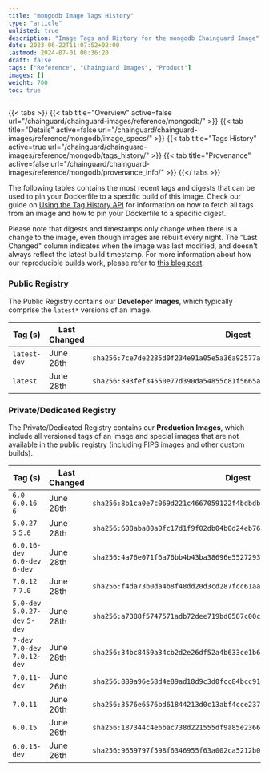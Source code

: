 ```yaml
---
title: "mongodb Image Tags History"
type: "article"
unlisted: true
description: "Image Tags and History for the mongodb Chainguard Image"
date: 2023-06-22T11:07:52+02:00
lastmod: 2024-07-01 00:36:20
draft: false
tags: ["Reference", "Chainguard Images", "Product"]
images: []
weight: 700
toc: true
---
```


{{< tabs >}}
{{< tab title="Overview" active=false url="/chainguard/chainguard-images/reference/mongodb/" >}}
{{< tab title="Details" active=false url="/chainguard/chainguard-images/reference/mongodb/image_specs/" >}}
{{< tab title="Tags History" active=true url="/chainguard/chainguard-images/reference/mongodb/tags_history/" >}}
{{< tab title="Provenance" active=false url="/chainguard/chainguard-images/reference/mongodb/provenance_info/" >}}
{{</ tabs >}}

The following tables contains the most recent tags and digests that can be used to pin your Dockerfile to a specific build of this image. Check our guide on [Using the Tag History API](/chainguard/chainguard-images/using-the-tag-history-api/) for information on how to fetch all tags from an image and how to pin your Dockerfile to a specific digest.

Please note that digests and timestamps only change when there is a change to the image, even though images are rebuilt every night. The "Last Changed" column indicates when the image was last modified, and doesn't always reflect the latest build timestamp. For more information about how our reproducible builds work, please refer to [this blog post](https://www.chainguard.dev/unchained/reproducing-chainguards-reproducible-image-builds).

### Public Registry
The Public Registry contains our **Developer Images**, which typically comprise the `latest*` versions of an image.

| Tag (s)       | Last Changed | Digest                                                                    |
|---------------|--------------|---------------------------------------------------------------------------|
|  `latest-dev` | June 28th    | `sha256:7ce7de2285d0f234e91a05e5a36a92577a207cd35fb4dcd75af8a66d4c03dca0` |
|  `latest`     | June 28th    | `sha256:393fef34550e77d390da54855c81f5665a2a51af3a8cf24c13563d22eda0c8ae` |


### Private/Dedicated Registry
The Private/Dedicated Registry contains our **Production Images**, which include all versioned tags of an image and special images that are not available in the public registry (including FIPS images and other custom builds).

| Tag (s)                         | Last Changed | Digest                                                                    |
|---------------------------------|--------------|---------------------------------------------------------------------------|
|  `6.0` `6.0.16` `6`             | June 28th    | `sha256:8b1ca0e7c069d221c4667059122f4bdbdb3295bbe05ea87b91382c4eede466a7` |
|  `5.0.27` `5` `5.0`             | June 28th    | `sha256:608aba80a0fc17d1f9f02db04b0d24eb768367b56d86c184cd092cc5263c1104` |
|  `6.0.16-dev` `6.0-dev` `6-dev` | June 28th    | `sha256:4a76e071f6a76bb4b43ba38696e5527293a54fe1063b4be5b97b61ff90e7de09` |
|  `7.0.12` `7` `7.0`             | June 28th    | `sha256:f4da73b0da4b8f48dd20d3cd287fcc61aab5db2bd03ff0f2895b88527ba0b90a` |
|  `5.0-dev` `5.0.27-dev` `5-dev` | June 28th    | `sha256:a7388f5747571adb72dee719bd0587c00ca6bfbee61b6f2492868824a393d5fe` |
|  `7-dev` `7.0-dev` `7.0.12-dev` | June 28th    | `sha256:34bc8459a34cb2d2e26df52a4b633ce1b604ed945a1e94bfec1ec46606b13a05` |
|  `7.0.11-dev`                   | June 26th    | `sha256:889a96e58d4e89ad18d9c3d0fcc84bcc91c6a6e09c98dd0c5a8404e05da3cac0` |
|  `7.0.11`                       | June 26th    | `sha256:3576e6576bd61844213d0c13abf4cce237c9e19b172a56d6c408d9e35fb93ab6` |
|  `6.0.15`                       | June 26th    | `sha256:187344c4e6bac738d221555df9a85e23669b308ea2dfb4414dc893426d4741bc` |
|  `6.0.15-dev`                   | June 26th    | `sha256:9659797f598f6346955f63a002ca5212b07eacbb9bcbb2f4bbfff7c884b6ffdb` |

